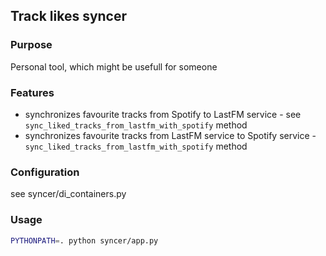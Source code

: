 ## Track likes syncer


### Purpose
Personal tool, which might be usefull for someone


### Features

- synchronizes favourite tracks from Spotify to LastFM service - see `sync_liked_tracks_from_lastfm_with_spotify` method
- synchronizes favourite tracks from LastFM service to Spotify service - `sync_liked_tracks_from_lastfm_with_spotify` method


### Configuration

see syncer/di_containers.py


### Usage

```sh
PYTHONPATH=. python syncer/app.py
```